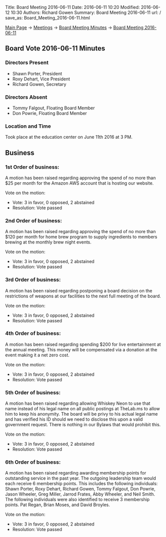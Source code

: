 Title: Board Meeting 2016-06-11
Date: 2016-06-11 10:20
Modified: 2016-06-12 10:30
Authors: Richard Gowen
Summary: Board Meeting 2016-06-11
url: /
save_as: Board_Meeting_2016-06-11.html

[Main Page](index.html) -\> [Meetings](Meetings.html)
-\> [Board Meeting Minutes](Board_Meeting_Minutes.html) -\> [Board Meeting 2016-06-11](Board_Meeting_2016-06-11.html)

Board Vote 2016-06-11 Minutes
-----------------------------

### Directors Present

-   Shawn Porter, President
-   Roxy Dehart, Vice President
-   Richard Gowen, Secretary

### Directors Absent

-   Tommy Falgout, Floating Board Member
-   Don Powrie, Floating Board Member

### Location and Time

Took place at the education center on June 11th 2016 at 3 PM.

Business
--------

### 1st Order of business:

A motion has been raised regarding approving the spend of no more than
$25 per month for the Amazon AWS account that is hosting our website.

Vote on the motion:

-   Vote: 3 in favor, 0 opposed, 2 abstained
-   Resolution: Vote passed

### 2nd Order of business:

A motion has been raised regarding approving the spend of no more than
$120 per month for home brew program to supply ingredients to members
brewing at the monthly brew night events.

Vote on the motion:

-   Vote: 3 in favor, 0 opposed, 2 abstained
-   Resolution: Vote passed

### 3rd Order of business:

A motion has been raised regarding postponing a board decision on the
restrictions of weapons at our facilities to the next full meeting of
the board.

Vote on the motion:

-   Vote: 3 in favor, 0 opposed, 2 abstained
-   Resolution: Vote passed

### 4th Order of business:

A motion has been raised regarding spending $200 for live entertainment
at the annual meeting. This money will be compensated via a donation at
the event making it a net zero cost.

Vote on the motion:

-   Vote: 3 in favor, 0 opposed, 2 abstained
-   Resolution: Vote passed

### 5th Order of business:

A motion has been raised regarding allowing Whiskey Neon to use that
name instead of his legal name on all public postings at TheLab.ms to
allow him to keep his anonymity. The board will be privy to his actual
legal name and has verified his ID should we need to disclose this upon
a valid government request. There is nothing in our Bylaws that would
prohibit this.

Vote on the motion:

-   Vote: 3 in favor, 0 opposed, 2 abstained
-   Resolution: Vote passed

### 6th Order of business:

A motion has been raised regarding awarding membership points for
outstanding service in the past year. The outgoing leadership team would
each receive 6 membership points. This includes the following
individuals: Shawn Porter, Roxy Dehart, Richard Gowen, Tommy Falgout,
Don Powrie, Jason Wheeler, Greg Miller, Jarrod Frates, Abby Wheeler, and
Neil Smith. The following individuals were also identified to receive 3
membership points. Pat Regan, Brian Moses, and David Broyles.

Vote on the motion:

-   Vote: 3 in favor, 0 opposed, 2 abstained
-   Resolution: Vote passed

